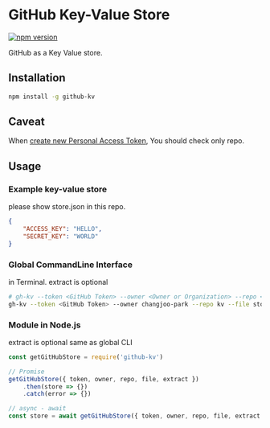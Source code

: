# GitHub Key-Value Store

[![npm version](https://badge.fury.io/js/github-kv.svg)](https://badge.fury.io/js/github-kv)

GitHub as a Key Value store.

## Installation

```bash
npm install -g github-kv
```

## Caveat


When [create new Personal Access Token](https://github.com/settings/tokens/new), You should check only repo.


## Usage

### Example key-value store

please show store.json in this repo.

```json
{
    "ACCESS_KEY": "HELLO",
    "SECRET_KEY": "WORLD"
}
```

### Global CommandLine Interface

in Terminal. extract is optional

```bash
# gh-kv --token <GitHub Token> --owner <Owner or Organization> --repo <REPO_NAME> --file <TARGET_FILENAME> --extract <OUTPUT_FILENAME>
gh-kv --token <GitHub Token> --owner changjoo-park --repo kv --file store.json --extract key.json
```

### Module in Node.js

extract is optional same as global CLI

```js
const getGitHubStore = require('github-kv')

// Promise
getGitHubStore({ token, owner, repo, file, extract })
    .then(store => {})
    .catch(error => {})

// async - await
const store = await getGitHubStore({ token, owner, repo, file, extract })
```
